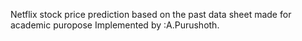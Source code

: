 Netflix stock price prediction based on the past data sheet 
made for academic puropose
Implemented by :A.Purushoth.
